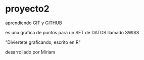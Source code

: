 # proyecto2
aprendiendo GIT y GITHUB


es una grafica de puntos para un SET de DATOS llamado SWISS

"Diviertete graficando, escrito en R"

desarrollado por Miriam